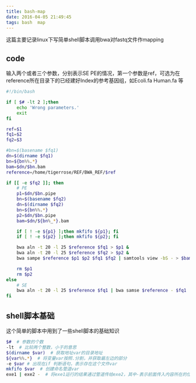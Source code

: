 ```yaml
---
title: bash-map
date: 2016-04-05 21:49:45
tags: bash  map
---
```


这篇主要记录linux下写简单shell脚本调用bwa对fastq文件作mapping

## code

输入两个或者三个参数，分别表示SE PE的情况，第一个参数是ref，可选为在reference所在目录下的已经建好Index的参考基因组，如Ecoli.fa Human.fa 等

``` bash
#!/bin/bash

if [ $# -lt 2 ];then
    echo 'Wrong parameters.'
    exit
fi

ref=$1
fq1=$2
fq2=$3

#bn=$(basename $fq1)
dn=$(dirname $fq1)
bn=${bn%%.*}
bam=$dn/$bn.bam
reference=/home/tigerrose/REF/BWA_REF/$ref

if [[ -e $fq2 ]]; then
    # PE
    p1=$dn/$bn.pipe
    bn=$(basename $fq2)
    dn=$(dirname $fq2)
    bn=${bn%%.*}
    p2=$dn/$bn.pipe
    bam=$dn/${bn%_*}.bam

    if [ ! -e ${p1} ];then mkfifo ${p1}; fi
    if [ ! -e ${p2} ];then mkfifo ${p2}; fi

    bwa aln -t 20 -l 25 $reference $fq1 > $p1 &
    bwa aln -t 20 -l 25 $reference $fq2 > $p2 &
    bwa sampe $reference $p1 $p2 $fq1 $fq2 | samtools view -bS - > $bam

    rm $p1
    rm $p2
else
    # SE
    bwa aln -t 20 -l 25 $reference $fq1 | bwa samse $reference - $fq1 | samtools view -bS - > $bam
fi
```

## shell脚本基础

这个简单的脚本中用到了一些shell脚本的基础知识

``` bash
$#  # 参数的个数
-lt  # 比较两个整数，小于的意思
$(dirname $var)  # 获取地址var的目录地址
${var%%.*}  # 将变量var按照.分割，并获取最左边的部分
-e $var # 出现在if 判断语句，表示存在这个文件var
mkfifo $var  # 创建命名管道var
exe1 | exe2 -  # 将exe1运行的结果通过管道传给exe2，其中-表示前面传入内容所在的位置
```


